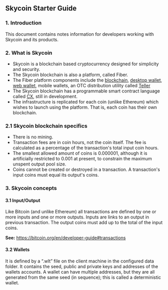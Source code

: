 ## Skycoin Starter Guide

### 1. Introduction

This document contains notes information for developers working with Skycoin and its products.

### 2. What is Skycoin

- Skycoin is a blockchain based cryptocurrency designed for simplicity and security.
- The Skycoin blockchain is also a platform, called Fiber.
- The Fiber platform components include the [blockchain](github.com/skycoin/skycoin), [desktop wallet](github.com/skycoin/skycoin), [web wallet](github.com/skycoin/skycoin-web), mobile wallets, an OTC distribution utility called [Teller](github.com/skycoin/teller)
- The Skycoin blockchain has a programmable smart contract language called [CX](github.com/skycoin/cx), still in development.
- The infrastructure is replicated for each coin (unlike Ethereum) which wishes to launch using the platform.  That is, each coin has their own blockchain.

### 2.1 Skycoin blockchain specifics

- There is no mining.
- Transaction fees are in coin hours, not the coin itself.  The fee is calculated as a percentage of the transaction's total input coin hours.
- The smallest allowed amount of coins is 0.000001, although it is artificially restricted to 0.001 at present, to constrain the maximum unspent output pool size.
- Coins cannot be created or destroyed in a transaction. A transaction's input coins must equal its output's coins.

### 3. Skycoin concepts

#### 3.1 Input/Output

Like Bitcoin (and unlike Ethereum) all transactions are defined by one or more inputs and one or more outputs.
Inputs are links to an output in previous transaction.
The output coins must add up to the total of the input coins.

__See:__ https://bitcoin.org/en/developer-guide#transactions

#### 3.2 Wallets

It is defined by a “.wlt” file on the client machine in the configured data folder.
It contains the seed, public and private keys and addresses of the wallets accounts.
A wallet can have multiple addresses, but they are all generated from the same seed (in sequence); this is called a deterministic wallet.